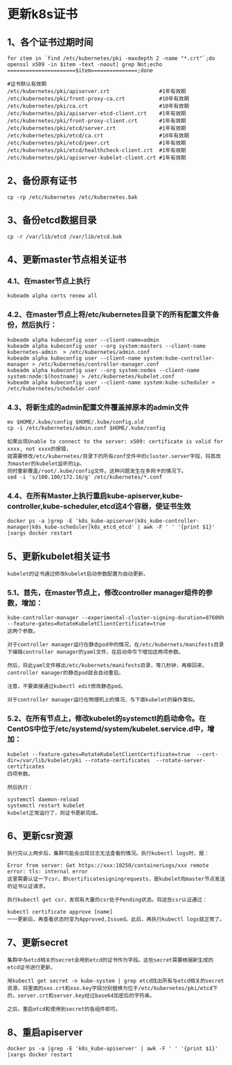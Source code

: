 # 更新k8s证书

## 1、各个证书过期时间
    for item in `find /etc/kubernetes/pki -maxdepth 2 -name "*.crt"`;do openssl x509 -in $item -text -noout| grep Not;echo ======================$item===============;done
    
    #证书默认有效期
    /etc/kubernetes/pki/apiserver.crt                #1年有效期
    /etc/kubernetes/pki/front-proxy-ca.crt           #10年有效期
    /etc/kubernetes/pki/ca.crt                       #10年有效期
    /etc/kubernetes/pki/apiserver-etcd-client.crt    #1年有效期
    /etc/kubernetes/pki/front-proxy-client.crt       #1年有效期
    /etc/kubernetes/pki/etcd/server.crt              #1年有效期
    /etc/kubernetes/pki/etcd/ca.crt                  #10年有效期
    /etc/kubernetes/pki/etcd/peer.crt                #1年有效期
    /etc/kubernetes/pki/etcd/healthcheck-client.crt  #1年有效期
    /etc/kubernetes/pki/apiserver-kubelet-client.crt #1年有效期

## 2、备份原有证书
    cp -rp /etc/kubernetes /etc/kubernetes.bak

## 3、备份etcd数据目录
    cp -r /var/lib/etcd /var/lib/etcd.bak

## 4、更新master节点相关证书

### 4.1、在master节点上执行
    kubeadm alpha certs renew all

### 4.2、在master节点上将/etc/kubernetes目录下的所有配置文件备份，然后执行：
    kubeadm alpha kubeconfig user --client-name=admin
    kubeadm alpha kubeconfig user --org system:masters --client-name kubernetes-admin  > /etc/kubernetes/admin.conf
    kubeadm alpha kubeconfig user --client-name system:kube-controller-manager > /etc/kubernetes/controller-manager.conf
    kubeadm alpha kubeconfig user --org system:nodes --client-name system:node:$(hostname) > /etc/kubernetes/kubelet.conf
    kubeadm alpha kubeconfig user --client-name system:kube-scheduler > /etc/kubernetes/scheduler.conf

### 4.3、将新生成的admin配置文件覆盖掉原本的admin文件
    mv $HOME/.kube/config $HOME/.kube/config.old
    cp -i /etc/kubernetes/admin.conf $HOME/.kube/config

    如果出现Unable to connect to the server: x509: certificate is valid for xxxx, not xxxx的报错，
    就需要修改/etc/kubernetes/目录下的所有conf文件中的cluster.server字段，将其改为master的kubelet监听的ip。
    同时重新覆盖/root/.kube/config文件。这种问题发生在多网卡的情况下。
    sed -i 's/100.100/172.16/g' /etc/kubernetes/*.conf

### 4.4、在所有Master上执行重启kube-apiserver,kube-controller,kube-scheduler,etcd这4个容器，使证书生效
    docker ps -a |grep -E 'k8s_kube-apiserver|k8s_kube-controller-manager|k8s_kube-scheduler|k8s_etcd_etcd' | awk -F ' ' '{print $1}' |xargs docker restart

## 5、更新kubelet相关证书

    kubelet的证书通过修改kubelet启动参数配置为自动更新。

### 5.1、首先，在master节点上，修改controller manager组件的参数，增加：

    kube-controller-manager --experimental-cluster-signing-duration=87600h  --feature-gates=RotateKubeletClientCertificate=true
    这两个参数。
    
    对于controller manager运行在静态pod中的情况，在/etc/kubernets/manifests目录下编辑controller manager的yaml文件，在启动命令下增加这两项参数。
    
    然后，将此yaml文件移出/etc/kubernets/manifests目录，等几秒钟，再移回来，controller manager的静态pod就会自动重启。
    
    注意，不要直接通过kubectl edit修改静态pod。
    
    对于controller manager运行在物理机上的情况，与下面kubelet的操作类似。

### 5.2、在所有节点上，修改kubelet的systemctl的启动命令。在CentOS中位于/etc/systemd/system/kubelet.service.d中，增加：

    kubelet --feature-gates=RotateKubeletClientCertificate=true  --cert-dir=/var/lib/kubelet/pki --rotate-certificates  --rotate-server-certificates
    四项参数。
    
    然后执行：
    
    systemctl daemon-reload
    systemctl restart kubelet
    kubelet正常运行了，则证书更新完成。
## 6、更新csr资源

    执行完以上两步后，集群可能会出现日志无法查看的情况。执行kubectl logs时，报：
    
    Error from server: Get https://xxx:10250/containerLogs/xxx remote error: tls: internal error
    这里需要认证一下csr，即certificatesigningrequests，是kubelet向master节点发送的证书认证请求。
    
    执行kubectl get csr，发现有大量的csr处于Pending状态。将这些csr认证通过：
    
    kubectl certificate approve [name]
    一一更新后，再查看状态时变为Approved,Issued。此后，再执行kubectl logs就正常了。

## 7、更新secret

    集群中与etcd相关的secret会用到etcd的证书作为字段。这些secret需要根据新生成的etcd证书进行更新。
    
    用kubectl get secret -n kube-system | grep etcd找出所有与etcd相关的secret资源，将里面的xxx.crt和xxx.key字段分别替换为位于/etc/kubernetes/pki/etcd下的，server.crt和server.key经过base64加密后的字符串。
    
    之后，重启etcd和使用到secret的各组件即可。

## 8、重启apiserver
    docker ps -a |grep -E 'k8s_kube-apiserver' | awk -F ' ' '{print $1}' |xargs docker restart

